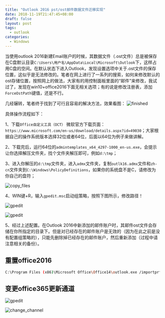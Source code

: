 ```yaml
---
title: "Outlook 2016 pst/ost邮件数据文件迁移实现"
date: 2018-11-19T21:47:45+08:00
draft: false
layout: post
tags:
  - outlook
categories:
  - Windows
---
```

当使用outlook 2016新建Email账户的时候，其数据文件（.ost文件）总是被保存在C盘默认目录`C:\Users\用户名\AppData\Local\Microsoft\Outlook`下，这样占用C盘的空间。在默认状态下进入Outlook，发现设置选项中关于.ost文件的保存位置，这似乎是无法修改的。笔者在网上进行了一系列的搜索，如何来修改默认的ost存储位置，按照网上的做法，大家有的用控制面板里面的“邮件”来修改，我试过了，发现在win10+office2016下面无相关选项；有的说是修改注册表，添加`ForceOstPath`键值，还是不行。
<!--more-->
几经辗转，笔者终于找到了可行且容易的解决方法，效果看图：
![finished](https://qn.zhoutao.ren/2018/0.9598380483868156.png)

具体操作流程如下：

1、下载`Office自定义工具（OCT）` 微软官方下载页面：`https://www.microsoft.com/en-us/download/details.aspx?id=49030`；大家根据自己的操作系统版本选择32位或者64位，后面以64位为例子来做讲解。

2、下载完后，运行64位的`admintemplates_x64_4297-1000_en-us.exe`，会提示让你选择解压文件夹，找个文件夹解压即可，例如`d:\tmp`；

3、进入你解压的`d:\tmp`文件夹，进入`admx`文件夹，复制`outlk16.admx`文件和`zh-cn`文件夹到`C:\Windows\PolicyDefinitions`，如果你的系统盘不是C，请修改为你自己的盘符；

![copy_files](https://qn.zhoutao.ren/2018/0.34088115178765355.png)

4、WIN键+R，输入`gpedit.msc`启动组策略，按照下图所示，修改路径！

![gpedit](https://qn.zhoutao.ren/2018/0.5051618999014644.png)

![gpedit](https://qn.zhoutao.ren/2018/0.7785657778258104.png)

5、经过上述配置。在Outlook 2016中新添加的邮件账户时，其邮件ost文件会存储在你所指定的目录下。但是对已经存在的邮件账户是无效的（因为在此之前是没有配置组策略的），只能先删除掉已经存在的邮件账户，然后重新添加（过程中请注意相关的备份）。

## 重置office2016

```bash
C:\Program Files (x86)\Microsoft Office\Office14\outlook.exe /importprf .\.prf
```

## 变更office365更新通道

![gpedit](https://qn.zhoutao.ren/2018/TIM截图20181119220440.jpg)

![change_channel](https://qn.zhoutao.ren/2018/TIM截图20181119220450.jpg)

